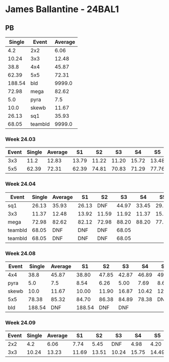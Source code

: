 # James Ballantine - 24BAL1

## PB
|Single|Event|Average|
|----|----|----|
|4.2|2x2|6.06|
|10.24|3x3|12.48|
|38.8|4x4|45.87|
|62.39|5x5|72.31|
|188.54|bld|9999.0|
|72.98|mega|82.62|
|5.0|pyra|7.5|
|10.0|skewb|11.67|
|26.13|sq1|35.93|
|68.05|teambld|9999.0|
### Week 24.03
|Event|Single|Average|S1|S2|S3|S4|S5|
|-----|-------|------|--|--|--|--|--|
|3x3|11.2|12.83|13.79|11.22|11.20|15.72|13.48|
|5x5|62.39|72.31|62.39|74.81|70.83|71.29|77.76|
### Week 24.04
|Event|Single|Average|S1|S2|S3|S4|S5|
|-----|-------|------|--|--|--|--|--|
|sq1|26.13|35.93|26.13|DNF|44.97|33.45|29.36|
|3x3|11.37|12.48|13.92|11.59|11.92|11.37|15.02|
|mega|72.98|82.62|82.12|72.98|88.20|88.20|77.54|
|teambld|68.05|DNF|DNF|DNF|68.05| | |
|teambld|68.05|DNF|DNF|DNF|68.05| | |
### Week 24.08
|Event|Single|Average|S1|S2|S3|S4|S5|
|-----|-------|------|--|--|--|--|--|
|4x4|38.8|45.87|38.80|47.85|42.87|46.89|49.81|
|pyra|5.0|7.5|8.54|6.26|5.00|7.69|8.64|
|skewb|10.0|11.67|10.00|11.90|16.87|10.42|12.68|
|5x5|78.38|85.32|84.70|86.38|84.89|78.38|DNF|
|bld|188.54|DNF|188.54|DNF|DNF| | |
### Week 24.09
|Event|Single|Average|S1|S2|S3|S4|S5|
|-----|-------|------|--|--|--|--|--|
|2x2|4.2|6.06|7.74|5.45|DNF|4.98|4.20|
|3x3|10.24|13.23|11.69|13.51|10.24|15.75|14.49|
